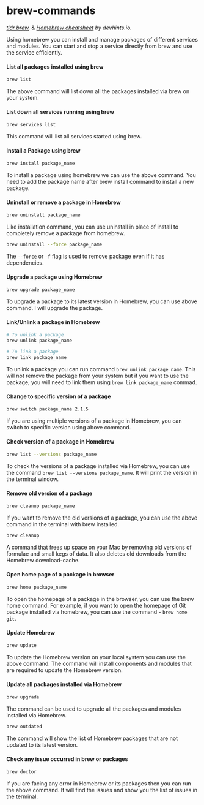 # brew-commands

_[tldr brew](https://tldr.inbrowser.app/pages/common/brew),_ & _[Homebrew cheatsheet](https://devhints.io/homebrew) by devhints.io._

Using homebrew you can install and manage packages of different services and modules. You can start and stop a service directly from brew and use the service efficiently.

#### List all packages installed using brew

```zsh
brew list
```

The above command will list down all the packages installed via brew on your system.

#### List down all services running using brew

```zsh
brew services list
```

This command will list all services started using brew.

#### Install a Package using brew

```zsh
brew install package_name
```

To install a package using homebrew we can use the above command. You need to add the package name after brew install command to install a new package.

#### Uninstall or remove a package in Homebrew

```zsh
brew uninstall package_name
```

Like installation command, you can use uninstall in place of install to completely remove a package from homebrew.

```zsh
brew uninstall --force package_name
```

The `--force` or `-f` flag is used to remove package even if it has dependencies.

#### Upgrade a package using Homebrew

```zsh
brew upgrade package_name
```

To upgrade a package to its latest version in Homebrew, you can use above command. I will upgrade the package.

#### Link/Unlink a package in Homebrew

```zsh
# To unlink a package
brew unlink package_name

# To link a package
brew link package_name
```

To unlink a package you can run command `brew unlink package_name`. This will not remove the package from your system but if you want to use the package, you will need to link them using `brew link package_name` commad.

#### Change to specific version of a package

```zsh
brew switch package_name 2.1.5
```

If you are using multiple versions of a package in Homebrew, you can switch to specific version using above command.

#### Check version of a package in Homebrew

```zsh
brew list --versions package_name
```

To check the versions of a package installed via Homebrew, you can use the command `brew list --versions package_name`. It will print the version in the terminal window.

#### Remove old version of a package

```zsh
brew cleanup package_name
```

If you want to remove the old versions of a package, you can use the above command in the terminal with brew installed.

```zsh
brew cleanup
```

A command that frees up space on your Mac by removing old versions of formulae and small kegs of data. It also deletes old downloads from the Homebrew download-cache.

#### Open home page of a package in browser

```zsh
brew home package_name
```

To open the homepage of a package in the browser, you can use the brew home command. For example, if you want to open the homepage of Git package installed via homebrew, you can use the command - `brew home git`.

#### Update Homebrew

```zsh
brew update
```

To update the Homebrew version on your local system you can use the above command. The command will install components and modules that are required to update the Homebrew version.

#### Update all packages installed via Homebrew

```zsh
brew upgrade
```

The command can be used to upgrade all the packages and modules installed via Homebrew.

```zsh
brew outdated
```
The command will show the list of Homebrew packages that are not updated to its latest version.

#### Check any issue occurred in brew or packages

```zsh
brew doctor
```

If you are facing any error in Homebrew or its packages then you can run the above command. It will find the issues and show you the list of issues in the terminal.

